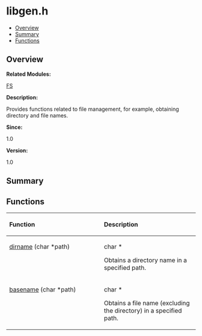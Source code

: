 # libgen.h<a name="EN-US_TOPIC_0000001055108023"></a>

-   [Overview](#section587095845165628)
-   [Summary](#section1457685268165628)
-   [Functions](#func-members)

## **Overview**<a name="section587095845165628"></a>

**Related Modules:**

[FS](fs.md)

**Description:**

Provides functions related to file management, for example, obtaining directory and file names. 

**Since:**

1.0

**Version:**

1.0

## **Summary**<a name="section1457685268165628"></a>

## Functions<a name="func-members"></a>

<a name="table816356760165628"></a>
<table><thead align="left"><tr id="row234544697165628"><th class="cellrowborder" valign="top" width="50%" id="mcps1.1.3.1.1"><p id="p905015971165628"><a name="p905015971165628"></a><a name="p905015971165628"></a>Function</p>
</th>
<th class="cellrowborder" valign="top" width="50%" id="mcps1.1.3.1.2"><p id="p535105236165628"><a name="p535105236165628"></a><a name="p535105236165628"></a>Description</p>
</th>
</tr>
</thead>
<tbody><tr id="row2058532351165628"><td class="cellrowborder" valign="top" width="50%" headers="mcps1.1.3.1.1 "><p id="p342861211165628"><a name="p342861211165628"></a><a name="p342861211165628"></a><a href="fs.md#gab1b6028f4625caec30c1020e737216e2">dirname</a> (char *path)</p>
</td>
<td class="cellrowborder" valign="top" width="50%" headers="mcps1.1.3.1.2 "><p id="p1827319203165628"><a name="p1827319203165628"></a><a name="p1827319203165628"></a>char * </p>
<p id="p485231766165628"><a name="p485231766165628"></a><a name="p485231766165628"></a>Obtains a directory name in a specified path. </p>
</td>
</tr>
<tr id="row1965835001165628"><td class="cellrowborder" valign="top" width="50%" headers="mcps1.1.3.1.1 "><p id="p1172135414165628"><a name="p1172135414165628"></a><a name="p1172135414165628"></a><a href="fs.md#gaa14fc3333d84f41eacc023626687aebd">basename</a> (char *path)</p>
</td>
<td class="cellrowborder" valign="top" width="50%" headers="mcps1.1.3.1.2 "><p id="p305278884165628"><a name="p305278884165628"></a><a name="p305278884165628"></a>char * </p>
<p id="p62962595165628"><a name="p62962595165628"></a><a name="p62962595165628"></a>Obtains a file name (excluding the directory) in a specified path. </p>
</td>
</tr>
</tbody>
</table>

